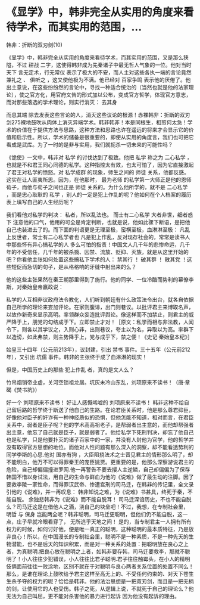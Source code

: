 # 《显学》中，韩非完全从实用的角度来看待学术，而其实用的范围，...

韩非：折断的双刃剑(10)

《显学》中，韩非完全从实用的角度来看待学术，而其实用的范围，又是那么狭隘，不过 耕战 二字，这使得韩非成为先秦诸子中最无哲人气象的一位。他对当时天下 言无定术，行无常仪 表示了极大的不安，而人主对这些各执一端的言论竟然 兼礼之 、 俱听之 ，这又使他极为不满。他已经对 百家争鸣 表示他的厌倦了。他出主意说，在这些纷纷然的言论中，寻找一种适合统治的（当然也就是他的法家理论），使之官方化，用官府文告的形式加以公布，变成官方哲学，体现官方意志，而对那些落选的学术理论，则实行消灭： 去其身

而息其端 除去发表这些言论的人，消灭这些议论的根源！赤裸韩非：折断的双刃剑275裸地鼓吹从肉体上消灭异端学术。韩非韩非！本是同根生，相煎何太急！学术的价值在于提供方法与思路，这种方法和思路也许在遥远的将来才会显示它的价值和启示性。所以，学术的储备是很重要的，即使从实用的角度言，我们也可把它看成是武库。为了一时的是非与实用，我们就扼杀一切未来的可能性吗？

《诡使》一文中，韩非对 私学 的讨伐达到了极致。他把 私学 称之为 二心私学 ，也就是不和君王同心同德的私学。这种指控太有效，也太可怕了，因为它直接激起了君王对私学的愤怒。对 私学成群 的现象，师生之间的 师徒 关系，他都反感。这实在让人匪夷所思。因为，在他那时， 最为老师 的私学第一大师正是他的恩师荀子，而他与荀子之间也正是 师徒 关系的。为什么他所学的，就不是 二心私学 ，而是忠心耿耿的 私学 ，别人的一定是犯上作乱的呢？他如何在个人档案的履历表上填写自己的人生经历呢？

我们看他对私学的判决： 私者，所以乱法也。 而士有二心私学 大者非世，细者惑下 注意他的口气，他用的可全是肯定判断，也就是说，他如此骤下断语，是把他自己也装进去了的。而下面的判语更是无理至极，蛮横至极，血淋淋至极： 凡乱上反世者，常士有二心私学者也 凡是犯上作乱，反对现存社会的，常常是读书人中那些怀有异心搞私学的人 多么可怕的指责！中国文人几千年的悲惨命运，几千年的不受信任，几千年的被杀戮、囚禁、流放、贬抑、灭族，就是从这里开始的吧？你看他主张如何处置这些搞私下学术的人： 禁其行 ！ 破其群 ！ 散其党 ！这些短促而急切的句子，是从格格响的牙缝中射出来的么？

他的这些主张果然在秦王朝那里得到了施行。他的同学、一位冷酷而势利的幕僚李斯，对秦始皇帝嬴政说：

私学的人互相非议政府法令教化，人们听到朝廷有什么政策法令出台，就各自依据自己所学的理论来妄加评论。在家则腹诽，出门则巷议。以批评君主来博取名声，以故作新奇来显示高明。率领群众妄造批评舆论。像这样而不加禁止，则君主的威严降于上，朋党的勾结成于下。立即禁止才对！［原文：私学而相与非法教，人闻令下，则各以其学议之，入则心非，出则巷议，夸主以为名，异取以为高。率群下以造谤，如此弗禁，则主势降乎上，党与成乎下，禁之便！《史记·秦始皇本纪》］

始皇三十四年（公元前213年），议封建，引出 禁书 事件。三十五年（公元前212年），又引出 坑儒 事件。韩非的主张终于成了血淋淋的现实！

但是，中国历史上的那些 犯上作乱 者，真的是文人么？

竹帛烟销帝业虚，关河空锁祖龙居。坑灰未冷山东乱，刘项原来不读书！（唐·章碣《焚书坑》）

好一个 刘项原来不读书！ 好让人感慨唏嘘的 刘项原来不读书！ 韩非这种不给自己留后路的哲学终于断送了他自己的生路。在论君臣关系时，他是那么尊君抑臣，好像他对臣子的奸诈有一种神经质似的恐惧，但他怎能不知道，相对而言，在君臣关系中，弱者是臣子呢？他的学术高高祖老子，是帮弱者出主意的，而他却帮强者出主意，他忘了自己就是臣子，就是弱者了。他给私学下死刑判决，却忘了他自己也是私学，只是他要扑灭的诸子百家中的一家，并没有人封他为官学，他的哲学并没有取得官方思想的地位。而他对人性问题有那么深入的洞察，却不能看透势利的同学李斯的心思.他对 国亦有狗 ，大臣阻挠法术之士晋见君主的情形那么明了，却不能明白，他万不可以得罪秦王的宠臣姚贾。更重要的是，他那么深察游说君主的危险，自己却偏偏撞进罗网.他一再警告不要去撄人主逆鳞，自己却偏偏为了保存韩国不惜以身试法，用自己的生命与鲜血为他的《说难》做了最生动的注脚。因了要救李陵一家性命，而得罪汉武帝、惨遭宫刑的司马迁，在韩非的传记里，全文录引他的《说难》，并一再叹息： 韩非知说之难，为《说难》书甚具，终死于秦，不能自脱。 余独悲韩非为《说难》而不能自脱耳！ 司马迁深谙历史，不也不能自脱么？司马迁这是在借他人之酒，浇自己的块垒吧！不过，我想，在专制社会里， 明哲 与 保身 岂能两全呢？韩非聪明，司马迁更聪明，但他们仍不能自脱，这一点，庄子早就冷眼看穿了， 无所逃乎天地之间！ 是的，当专制君主一人拥有所有权力的时候，如何讨好他，便是唯一真正的聪明，这种聪明的最本质特征，乃是放弃良心！所以，在中国漫长的专制社会里，聪明不是一种素质，不是一种先天的生物潜能，也不是后天的知识积累，而是对一种关系的处置：把聪明放在良心之上者，为真聪明.把良心放在聪明之上者，如韩非要存韩，司马迁要救李，那就不聪明了！小人往往少犯错误，小人往往比君子聪明.君子往往触霉头，在小人的精明伎俩面前往往一败涂地，区别不就在于对聪明与良心两者关系位置的处置不同么！那么，是谁在理论上鼓吹给予君主这样至高无上的、不受任何约束的、对天下苍生生杀予夺的权力的呢？恰恰是韩非。他的法治思想是一把双刃剑，而且是一把无柄的剑，让使用它的人也受伤。韩子之死，从逻辑上说，不就死于自己的理论么？他无法为自己叫屈，更不能对杀害他的暴力进行起诉 因为他没有起诉的理由。